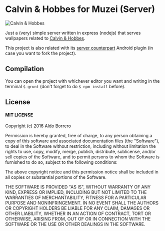 Calvin & Hobbes for Muzei (Server)
==================================

![Calvin & Hobbes](https://upload.wikimedia.org/wikipedia/en/b/b2/Calvin_and_Hobbes_Original.png)

Just a (very) simple server written in express (nodejs) that serves wallpapers related to [Calvin & Hobbes](https://en.wikipedia.org/wiki/Calvin_and_Hobbes).

This project is also related with its [server counterpart](https://github.com/aldoborrero/ch-muzei) Android plugin (in case you want to fork the project).

Compilation
-----------

You can open the project with whichever editor you want and writing in the terminal `$ grunt` (don't forget to do `$ npm install` before).

License
-------

#### MIT LICENSE

Copyright (c) 2016 Aldo Borrero

Permission is hereby granted, free of charge, to any person obtaining a copy of this software and associated documentation files (the "Software"), to deal in the Software without restriction, including without limitation the rights to use, copy, modify, merge, publish, distribute, sublicense, and/or sell copies of the Software, and to permit persons to whom the Software is furnished to do so, subject to the following conditions:

The above copyright notice and this permission notice shall be included in all copies or substantial portions of the Software.

THE SOFTWARE IS PROVIDED "AS IS", WITHOUT WARRANTY OF ANY KIND, EXPRESS OR IMPLIED, INCLUDING BUT NOT LIMITED TO THE WARRANTIES OF MERCHANTABILITY, FITNESS FOR A PARTICULAR PURPOSE AND NONINFRINGEMENT. IN NO EVENT SHALL THE AUTHORS OR COPYRIGHT HOLDERS BE LIABLE FOR ANY CLAIM, DAMAGES OR OTHER LIABILITY, WHETHER IN AN ACTION OF CONTRACT, TORT OR OTHERWISE, ARISING FROM, OUT OF OR IN CONNECTION WITH THE SOFTWARE OR THE USE OR OTHER DEALINGS IN THE SOFTWARE.
